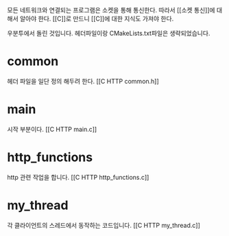 모든 네트워크와 연결되는 프로그램은 소켓을 통해 통신한다.
따라서 [[소켓 통신]]에 대해서 알아야 한다.
[[C]]로 만드니 [[C]]에 대한 지식도 가져야 한다.

우분투에서 돌린 것입니다.
헤더파일이랑 CMakeLists.txt파일은 생략되었습니다.

# common
헤더 파일을 일단 정의 해두려 한다.
[[C HTTP common.h]]

# main
시작 부분이다.
[[C HTTP main.c]]

# http_functions
http 관련 작업을 합니다.
[[C HTTP http_functions.c]]

# my_thread
각 클라이언트의 스레드에서 동작하는 코드입니다.
[[C HTTP my_thread.c]]

